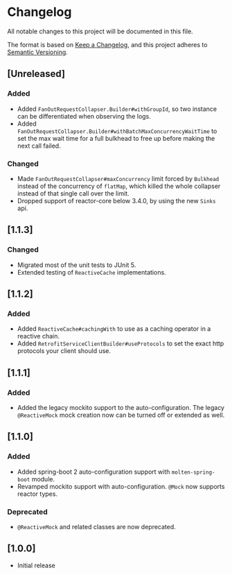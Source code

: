# Changelog
All notable changes to this project will be documented in this file.

The format is based on [Keep a Changelog](https://keepachangelog.com/en/1.0.0/),
and this project adheres to [Semantic Versioning](https://semver.org/spec/v2.0.0.html).

## [Unreleased]
### Added
- Added `FanOutRequestCollapser.Builder#withGroupId`, so two instance can be differentiated when observing the logs.
- Added `FanOutRequestCollapser.Builder#withBatchMaxConcurrencyWaitTime` to set the max wait time for a full bulkhead to free up before making the next call failed.
### Changed
- Made `FanOutRequestCollapser#maxConcurrency` limit forced by `Bulkhead` instead of the concurrency of `flatMap`,
  which killed the whole collapser instead of that single call over the limit.
- Dropped support of reactor-core below 3.4.0, by using the new `Sinks` api.

## [1.1.3]
### Changed
- Migrated most of the unit tests to JUnit 5.
- Extended testing of `ReactiveCache` implementations.

## [1.1.2]
### Added
- Added `ReactiveCache#cachingWith` to use as a caching operator in a reactive chain.
- Added `RetrofitServiceClientBuilder#useProtocols` to set the exact http protocols your client should use.

## [1.1.1]
### Added
- Added the legacy mockito support to the auto-configuration.
  The legacy `@ReactiveMock` mock creation now can be turned off or extended as well.

## [1.1.0]
### Added
- Added spring-boot 2 auto-configuration support with `molten-spring-boot` module.
- Revamped mockito support with auto-configuration. `@Mock` now supports reactor types.

### Deprecated
- `@ReactiveMock` and related classes are now deprecated.

## [1.0.0]
- Initial release
